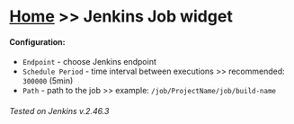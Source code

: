 # [Home](/cogboard/) >> Jenkins Job widget

#### Configuration:
* `Endpoint` - choose Jenkins endpoint
* `Schedule Period` - time interval between executions >> recommended: `300000` (5min)
* `Path` - path to the job >> example: `/job/ProjectName/job/build-name`  

###### Tested on Jenkins v.2.46.3